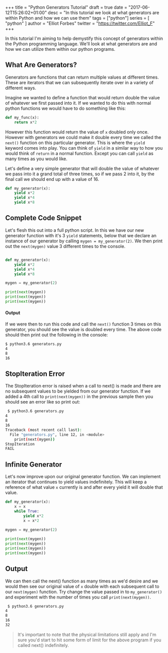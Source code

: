 +++
title = "Python Generators Tutorial"
draft = true
date = "2017-06-12T15:26:02+01:00"
desc = "In this tutorial we look at what generators are within Python and how we can use them"
tags = ["python"]
series = [ "python" ]
author = "Elliot Forbes"
twitter = "https://twitter.com/Elliot_F"
+++

In this tutorial I'm aiming to help demystify this concept of generators within the Python programming language. We'll look at what generators are and how we can utilize them within our python programs.

## What Are Generators?

Generators are functions that can return multiple values at different times. These are iterators that we can subsequently iterate over in a variety of different ways. 

Imagine we wanted to define a function that would return double the value of whatever we first passed into it. If we wanted to do this with normal python functions we would have to do something like this:

~~~python
def my_func(x):
    return x*2
~~~

However this function would return the value of `x` doubled only once. However with generators we could make it double every time we called the `next()` function on this particular generator. This is where the `yield` keyword comes into play. You can think of `yield` in a similar way to how you would think of `return` in a normal function. Except you can call `yield` as many times as you would like.

Let's define a very simple generator that will double the value of whatever we pass into it a grand total of three times, so if we pass 2 into it, by the final call we should end up with a value of 16.

~~~python
def my_generator(x):
    yield x*2
    yield x*4
    yield x*8
~~~

## Complete Code Snippet

Let's flesh this out into a full python script. In this we have our new generator function with it's 3 `yield` statements, below that we declare an instance of our generator by calling `mygen = my_generator(2)`. We then print out the `next(mygen)` value 3 different times to the console.

~~~python

def my_generator(x):
    yield x*2
    yield x*4
    yield x*8

mygen = my_generator(2)

print(next(mygen))
print(next(mygen))
print(next(mygen))
~~~

#### Output

If we were then to run this code and call the `next()` function 3 times on this generator, you should see the value is doubled every time. The above code should then print out the following in the console:

~~~bash
$ python3.6 generators.py
4
8
16
~~~

## StopIteration Error

The StopIteration error is raised when a call to next() is made and there are no subsequent values to be yielded from our generator function. If we added a 4th call to `print(next(mygen))` in the previous sample then you should see an error like so print out:

~~~bash
 $ python3.6 generators.py
4
8
16
Traceback (most recent call last):
  File "generators.py", line 12, in <module>
    print(next(mygen))
StopIteration
FAIL
~~~

## Infinite Generator

Let's now improve upon our original generator function. We can implement an iterator that continues to yield values indefinitely. This will keep a reference of what value `x` currently is and after every yield it will double that value. 

~~~python
def my_generator(x):
    x = x
    while True:
        yield x*2
        x = x*2
        
mygen = my_generator(2)

print(next(mygen))
print(next(mygen))
print(next(mygen))
print(next(mygen))
~~~

## Output

We can then call the next() function as many times as we'd desire and we would then see our original value of `x` double with each subsequent call to our `next(mygen)` function. Try change the value passed in to `my_generator()` and experiment with the number of times you call `print(next(mygen))`.

~~~bash
 $ python3.6 generators.py
4
8
16
32
~~~

> It's important to note that the physical limitations still apply and I'm sure you'd start to hit some form of limit for the above program if you called next() indefinitely.
